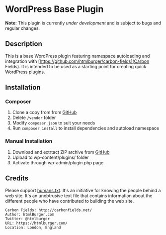 # WordPress Base Plugin

**Note:** This plugin is currently _under development_ and is subject to bugs and regular changes.

## Description

This is a base WordPress plugin featuring namespace autoloading and integration with [https://github.com/htmlburger/carbon-fields](Carbon Fields). It is intended to be used as a starting point for creating quick WordPress plugins.

## Installation

### Composer

1. Clone a copy from from [GitHub](https://github.com/dmhendricks/wordpress-base-plugin)
2. Delete `/vendor` folder
3. Modify `composer.json` to suit your needs
4. Run `composer install` to install dependencies and autoload namespace

### Manual Installation

1. Download and extrtact ZIP archive from [GitHub](https://github.com/dmhendricks/https://github.com/dmhendricks/wordpress-base-plugin)
2. Upload to wp-content/plugins/ folder
3. Activate through wp-admin/plugin.php page.

## Credits

Please support [humans.txt](http://humanstxt.org/). It's an initiative for knowing the people behind a web site. It's an unobtrusive text file that contains information about the different people who have contributed to building the web site.

	Carbon Fields: http://carbonfields.net/
	Author: htmlBurger.com
	Twitter: @htmlburger
	URL: https://htmlburger.com/
	Location: London, England
